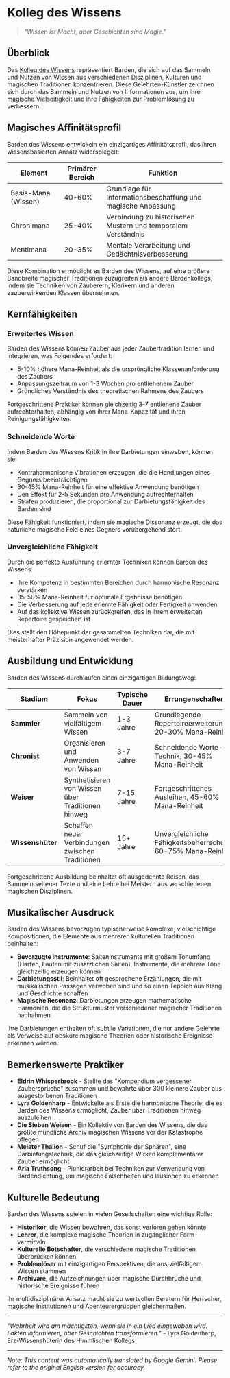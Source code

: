 # Kolleg des Wissens

> *"Wissen ist Macht, aber Geschichten sind Magie."*

## Überblick

Das [Kolleg des Wissens](/codex/Classes/Bard/Colleges/Lore.md) repräsentiert Barden, die sich auf das Sammeln und Nutzen von Wissen aus verschiedenen Disziplinen, Kulturen und magischen Traditionen konzentrieren. Diese Gelehrten-Künstler zeichnen sich durch das Sammeln und Nutzen von Informationen aus, um ihre magische Vielseitigkeit und ihre Fähigkeiten zur Problemlösung zu verbessern.

## Magisches Affinitätsprofil

Barden des Wissens entwickeln ein einzigartiges Affinitätsprofil, das ihren wissensbasierten Ansatz widerspiegelt:

| Element | Primärer Bereich | Funktion |
|---------|-----------------|----------|
| Basis-Mana (Wissen) | 40-60% | Grundlage für Informationsbeschaffung und magische Anpassung |
| Chronimana | 25-40% | Verbindung zu historischen Mustern und temporalem Verständnis |
| Mentimana | 20-35% | Mentale Verarbeitung und Gedächtnisverbesserung |

Diese Kombination ermöglicht es Barden des Wissens, auf eine größere Bandbreite magischer Traditionen zuzugreifen als andere Bardenkollegs, indem sie Techniken von Zauberern, Klerikern und anderen zauberwirkenden Klassen übernehmen.

## Kernfähigkeiten

### Erweitertes Wissen
Barden des Wissens können Zauber aus jeder Zaubertradition lernen und integrieren, was Folgendes erfordert:
- 5-10% höhere Mana-Reinheit als die ursprüngliche Klassenanforderung des Zaubers
- Anpassungszeitraum von 1-3 Wochen pro entliehenem Zauber
- Gründliches Verständnis des theoretischen Rahmens des Zaubers

Fortgeschrittene Praktiker können gleichzeitig 3-7 entliehene Zauber aufrechterhalten, abhängig von ihrer Mana-Kapazität und ihren Reinigungsfähigkeiten.

### Schneidende Worte
Indem Barden des Wissens Kritik in ihre Darbietungen einweben, können sie:
- Kontraharmonische Vibrationen erzeugen, die die Handlungen eines Gegners beeinträchtigen
- 30-45% Mana-Reinheit für eine effektive Anwendung benötigen
- Den Effekt für 2-5 Sekunden pro Anwendung aufrechterhalten
- Strafen produzieren, die proportional zur Darbietungsfähigkeit des Barden sind

Diese Fähigkeit funktioniert, indem sie magische Dissonanz erzeugt, die das natürliche magische Feld eines Gegners vorübergehend stört.

### Unvergleichliche Fähigkeit
Durch die perfekte Ausführung erlernter Techniken können Barden des Wissens:
- Ihre Kompetenz in bestimmten Bereichen durch harmonische Resonanz verstärken
- 35-50% Mana-Reinheit für optimale Ergebnisse benötigen
- Die Verbesserung auf jede erlernte Fähigkeit oder Fertigkeit anwenden
- Auf das kollektive Wissen zurückgreifen, das in ihrem erweiterten Repertoire gespeichert ist

Dies stellt den Höhepunkt der gesammelten Techniken dar, die mit meisterhafter Präzision angewendet werden.

## Ausbildung und Entwicklung

Barden des Wissens durchlaufen einen einzigartigen Bildungsweg:

| Stadium | Fokus | Typische Dauer | Errungenschaften |
|--------|--------|-----------------|-----------------|
| **Sammler** | Sammeln von vielfältigem Wissen | 1-3 Jahre | Grundlegende Repertoireerweiterung, 20-30% Mana-Reinheit |
| **Chronist** | Organisieren und Anwenden von Wissen | 3-7 Jahre | Schneidende Worte-Technik, 30-45% Mana-Reinheit |
| **Weiser** | Synthetisieren von Wissen über Traditionen hinweg | 7-15 Jahre | Fortgeschrittenes Ausleihen, 45-60% Mana-Reinheit |
| **Wissenshüter** | Schaffen neuer Verbindungen zwischen Traditionen | 15+ Jahre | Unvergleichliche Fähigkeitsbeherrschung, 60-75% Mana-Reinheit |

Fortgeschrittene Ausbildung beinhaltet oft ausgedehnte Reisen, das Sammeln seltener Texte und eine Lehre bei Meistern aus verschiedenen magischen Disziplinen.

## Musikalischer Ausdruck

Barden des Wissens bevorzugen typischerweise komplexe, vielschichtige Kompositionen, die Elemente aus mehreren kulturellen Traditionen beinhalten:

- **Bevorzugte Instrumente**: Saiteninstrumente mit großem Tonumfang (Harfen, Lauten mit zusätzlichen Saiten), Instrumente, die mehrere Töne gleichzeitig erzeugen können
- **Darbietungsstil**: Beinhaltet oft gesprochene Erzählungen, die mit musikalischen Passagen verwoben sind und so einen Teppich aus Klang und Geschichte schaffen
- **Magische Resonanz**: Darbietungen erzeugen mathematische Harmonien, die die Strukturmuster verschiedener magischer Traditionen nachahmen

Ihre Darbietungen enthalten oft subtile Variationen, die nur andere Gelehrte als Verweise auf obskure magische Theorien oder historische Ereignisse erkennen würden.

## Bemerkenswerte Praktiker

- **Eldrin Whisperbrook** - Stellte das "Kompendium vergessener Zaubersprüche" zusammen und bewahrte über 300 kleinere Zauber aus ausgestorbenen Traditionen
- **Lyra Goldenharp** - Entwickelte als Erste die harmonische Theorie, die es Barden des Wissens ermöglicht, Zauber über Traditionen hinweg auszuleihen
- **Die Sieben Weisen** - Ein Kollektiv von Barden des Wissens, die das größte mündliche Archiv magischen Wissens vor der Katastrophe pflegen
- **Meister Thalion** - Schuf die "Symphonie der Sphären", eine Darbietungstechnik, die das gleichzeitige Wirken komplementärer Zauber ermöglicht
- **Aria Truthsong** - Pionierarbeit bei Techniken zur Verwendung von Bardendichtung, um magische Falschheiten und Illusionen zu erkennen

## Kulturelle Bedeutung

Barden des Wissens spielen in vielen Gesellschaften eine wichtige Rolle:
- **Historiker**, die Wissen bewahren, das sonst verloren gehen könnte
- **Lehrer**, die komplexe magische Theorien in zugänglicher Form vermitteln
- **Kulturelle Botschafter**, die verschiedene magische Traditionen überbrücken können
- **Problemlöser** mit einzigartigen Perspektiven, die aus vielfältigem Wissen stammen
- **Archivare**, die Aufzeichnungen über magische Durchbrüche und historische Ereignisse führen

Ihr multidisziplinärer Ansatz macht sie zu wertvollen Beratern für Herrscher, magische Institutionen und Abenteurergruppen gleichermaßen.

---

*"Wahrheit wird am mächtigsten, wenn sie in ein Lied eingewoben wird. Fakten informieren, aber Geschichten transformieren."* - Lyra Goldenharp, Erz-Wissenshüterin des Himmlischen Kollegs


---
_Note: This content was automatically translated by Google Gemini. Please refer to the original English version for accuracy._